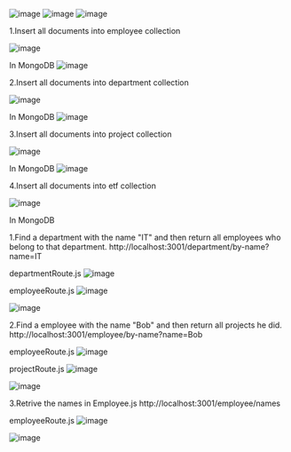 ![image](https://github.com/user-attachments/assets/ca557089-9bf4-460f-a1fb-f2774e619ad2)
![image](https://github.com/user-attachments/assets/a217bb54-a6c5-42d7-95ab-a74a6747be73)
![image](https://github.com/user-attachments/assets/0f91d40f-6b35-447a-b6de-85c92edf719c)

1.Insert all documents into employee collection

![image](https://github.com/user-attachments/assets/78f75e0e-cb60-4eda-9947-0cebfe91cfd3)

In MongoDB
![image](https://github.com/user-attachments/assets/e388dbc1-d54f-4e3c-8d80-b2b52c254bdd)


2.Insert all documents into department collection

![image](https://github.com/user-attachments/assets/575840ba-3938-4598-b523-426f19038b15)

In MongoDB
![image](https://github.com/user-attachments/assets/083c6f44-ede1-4d8b-9567-1f49d8afd5f0)


3.Insert all documents into project collection

![image](https://github.com/user-attachments/assets/bee2e37d-8f0e-4c72-9af9-5dd7937663e5)

In MongoDB
![image](https://github.com/user-attachments/assets/179a1689-7a13-4099-a4e3-2ec089a8358a)

4.Insert all documents into etf collection

![image](https://github.com/user-attachments/assets/f4346475-3952-4ca8-beff-9c85823c53b9)

In MongoDB

1.Find a department with the name "IT" and then return all employees who belong to that department.
http://localhost:3001/department/by-name?name=IT

departmentRoute.js
![image](https://github.com/user-attachments/assets/432473c0-275e-409b-87ce-17370705a528)

employeeRoute.js
![image](https://github.com/user-attachments/assets/d9778240-b6be-4886-b9e9-03c4df1ea9bd)

![image](https://github.com/user-attachments/assets/b5ec1f78-c3ce-4422-8e62-85cec99d3dae)

2.Find a employee  with the name "Bob" and then return all projects he did.
http://localhost:3001/employee/by-name?name=Bob

employeeRoute.js
![image](https://github.com/user-attachments/assets/7d0ffd40-0a39-4546-a47f-a4571c1d645d)

projectRoute.js
![image](https://github.com/user-attachments/assets/1576318d-ad7b-451c-9031-fca3880fdc49)

![image](https://github.com/user-attachments/assets/918b519a-d753-415a-9699-0557e1cb26ef)

3.Retrive the names in Employee.js
http://localhost:3001/employee/names

employeeRoute.js
![image](https://github.com/user-attachments/assets/3f91e06a-d339-42bb-8c35-62b8d0be7860)

![image](https://github.com/user-attachments/assets/0d17a67d-2c82-41c7-979f-d23908f55abc)






